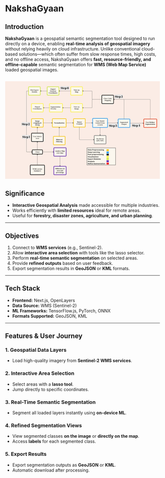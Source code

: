 # NakshaGyaan 

##  Introduction
**NakshaGyaan** is a geospatial semantic segmentation tool designed to run directly on a device, enabling **real-time analysis of geospatial imagery** without relying heavily on cloud infrastructure.
Unlike conventional cloud-based solutions—which often suffer from slow response times, high costs, and no offline access, NakshaGyaan offers **fast, resource-friendly, and offline-capable** semantic segmentation for **WMS (Web Map Service)** loaded geospatial images.

![Architecture Diagram](architecture.jpg)
---

##  Significance
- **Interactive Geospatial Analysis** made accessible for multiple industries.
- Works efficiently with **limited resources** ideal for remote areas.
- Useful for **forestry, disaster zones, agriculture, and urban planning**.
  
---

##  Objectives
1. Connect to **WMS services** (e.g., Sentinel-2).
2. Allow **interactive area selection** with tools like the lasso selector.
3. Perform **real-time semantic segmentation** on selected areas.
4. Provide **refined outputs** based on user feedback.
5. Export segmentation results in **GeoJSON** or **KML** formats.

---

##  Tech Stack
- **Frontend:** Next.js, OpenLayers
- **Data Source:** WMS (Sentinel-2)
- **ML Frameworks:** TensorFlow.js, PyTorch, ONNX
- **Formats Supported:** GeoJSON, KML

---

##  Features & User Journey
### 1. Geospatial Data Layers
- Load high-quality imagery from **Sentinel-2 WMS services**.

### 2. Interactive Area Selection
- Select areas with a **lasso tool**.
- Jump directly to specific coordinates.

### 3. Real-Time Semantic Segmentation
- Segment all loaded layers instantly using **on-device ML**.

### 4. Refined Segmentation Views
- View segmented classes **on the image** or **directly on the map**.
- Access **labels** for each segmented class.

### 5. Export Results
- Export segmentation outputs as **GeoJSON** or **KML**.
- Automatic download after processing.





